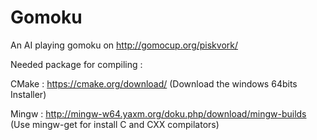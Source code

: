 # Gomoku
An AI playing gomoku on http://gomocup.org/piskvork/

Needed package for compiling :

CMake : https://cmake.org/download/ (Download the windows 64bits Installer)

Mingw : http://mingw-w64.yaxm.org/doku.php/download/mingw-builds (Use mingw-get for install C and CXX compilators)
